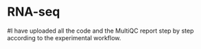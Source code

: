 # RNA-seq
#I have uploaded all the code and the MultiQC report step by step according to the experimental workflow.
